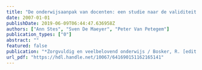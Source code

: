 ```yaml
---
title: "De onderwijsaanpak van docenten: een studie naar de validiteit en betrouwbaarheid van een Nederlandstalige versie van de ATI"
date: 2007-01-01
publishDate: 2019-06-09T06:44:47.636958Z
authors: ["Ann Stes", "Sven De Maeyer", "Peter Van Petegem"]
publication_types: ["0"]
abstract: ""
featured: false
publication: "*Zorgvuldig en veelbelovend onderwijs / Bosker, R. [edit.]*"
url_pdf: "https://hdl.handle.net/10067/641690151162165141"
---
```


